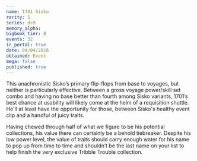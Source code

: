 ```yaml
---
name: 1701 Sisko
rarity: 5
series: ds9
memory_alpha:
bigbook_tier: 8
events: 32
in_portal: true
date: 04/04/2016
obtained: Event
mega: false
published: true
---
```


This anachronistic Sisko’s primary flip-flops from base to voyages, but neither is particularly effective. Between a gross voyage power/skill set combo and having no base better than fourth among Sisko variants, 1701’s best chance at usability will likely come at the helm of a requisition shuttle. He'll at least have the opportunity for those, between Sisko's healthy event clip and a handful of juicy traits.

Having chewed through half of what we figure to be his potential collections, his value there can certainly be a behold tiebreaker. Despite his low power level, the value of traits should carry enough water for his name to pop up from time to time and shouldn’t be the last name on your list to help finish the very exclusive Tribble Trouble collection.
